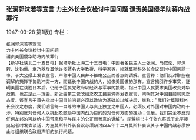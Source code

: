 ### 张澜郭沫若等宣言  力主外长会议检讨中国问题  谴责美国侵华助蒋内战罪行

1947-03-28
第1版()
专栏：

    张澜郭沫若等宣言
    力主外长会议检讨中国问题
    谴责美国侵华助蒋内战罪行
    【新华社陕北二十五日电】据塔斯社上海二十三日电：中国著名民主人士张澜、马叙伦、郭沫若、沈钧儒、章乃器及其他许多著名大学教授、科学家等，顷就莫斯科外长会议研讨中国问题一事，于大公报上发表宣言，声称中国人民并不拒绝公正而善意的调解。宣言称：他们反对那些在调解的掩饰下协助冲突一方，而延长中国内战的人，如像美国做的那样。宣言摘引许多事实，证明美国在战胜日本后，仍给予国民党政府以经济与军事的援助。指出中国人民要求美国改变对华政策，也正是此一理由。新近由第三党改组之农工民主党亦发表宣言，阐明其对中国目前局势之态度。该宣言于首先指出中国目前问题必须以政协为基础加以解决后，继称：“我们对莫斯科外长会议之态度，我们明言每一自尊的中国人与真正独立之中国人，必须反对外国对中国内政的干涉，特别反对任何人以挑起及鼓励中国内战为目的的对任何方面的援助；但是，我们完全不反对任何友邦的可以给中国带来和平与民主的公正而善意的调解”。民盟秘书主任张东荪氏于北平接见记者时发表谈话，力主莫斯科外长会议必须研讨四五年十二月莫斯科会议关于中国内战必须停止与组织联合政府声明的执行问题。
